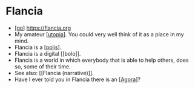 # Flancia

- [[go]] https://flancia.org
- My amateur [[utopia]]. You could very well think of it as a place in my mind.
- Flancia is a [[polis]].
- Flancia is a digital [[bolo]].
- Flancia is a world in which everybody that is able to help others, does so, some of their time.
- See also: [[Flancia (narrative)]].
- Have I ever told you in Flancia there is an [[Agora]]?

[//begin]: # "Autogenerated link references for markdown compatibility"
[go]: go "Go"
[utopia]: utopia "Utopia"
[polis]: polis "Polis"
[flancia-narrative]: flancia-(narrative) "Flancia (Narrative)"
[agora]: agora "Agora"
[//end]: # "Autogenerated link references"